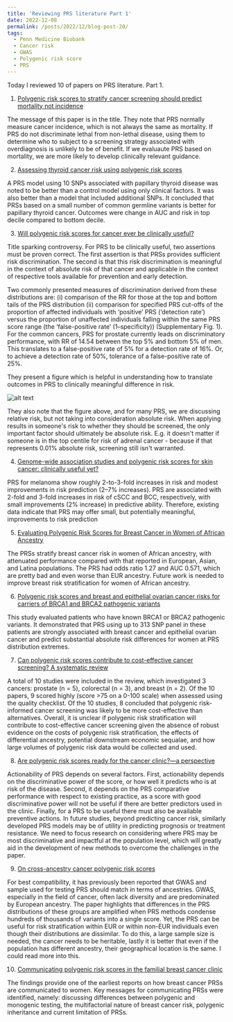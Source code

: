 ```yaml
---
title: 'Reviewing PRS literature Part 1'
date: 2022-12-08
permalink: /posts/2022/12/blog-post-20/
tags:
  - Penn Medicine Biobank
  - Cancer risk
  - GWAS
  - Polygenic risk score
  - PRS
---
```


Today I reviewed 10 of papers on PRS literature. Part 1. 

1. [Polygenic risk scores to stratify cancer screening should predict mortality not incidence
](https://www.ncbi.nlm.nih.gov/pmc/articles/PMC9151796/)

The message of this paper is in the title. They note that PRS normally measure cancer incidence, which is not always the same as mortality. If PRS do not discriminate lethal from non-lethal disease, using them to determine who to subject to a screening strategy associated with overdiagnosis is unlikely to be of benefit. If we evaluaute PRS based on mortality, we are more likely to develop clinically relevant guidance.

2. [Assessing thyroid cancer risk using polygenic risk scores](https://www.ncbi.nlm.nih.gov/pmc/articles/PMC7084156/)

A PRS model using 10 SNPs associated with papillary thyroid disease was noted to be better than a control model using only clinical factors. It was also better than a model that included additional SNPs. It concluded that PRSs based on a small number of common germline variants is better for papillary thyroid cancer. Outcomes were change in AUC and risk in top decile compared to bottom decile.

3. [Will polygenic risk scores for cancer ever be clinically useful?](https://www.ncbi.nlm.nih.gov/pmc/articles/PMC8139954/)

Title sparking controversy. For PRS to be clinically useful, two assertions must be proven correct. The first assertion is that PRSs provides sufficient risk discrimination. The second is that this risk discrimination is meaningful in the context of absolute risk of that cancer and applicable in the context of respective tools available for prevention and early detection.

Two commonly presented measures of discrimination derived from these distributions are: (i) comparison of the RR for those at the top and bottom tails of the PRS distribution (ii) comparison for specified PRS cut-offs of the proportion of affected individuals with ‘positive’ PRS (‘detection rate’) versus the proportion of unaffected individuals falling within the same PRS score range (the ‘false-positive rate’ (1–specificity)) (Supplementary Fig. 1). For the common cancers, PRS for prostate currently leads on discriminatory performance, with RR of 14.54 between the top 5% and bottom 5% of men. This translates to a false-positive rate of 5% for a detection rate of 16%. Or, to achieve a detection rate of 50%, tolerance of a false-positive rate of 25%.

They present a figure which is helpful in understanding how to translate outcomes in PRS to clinically meaningful difference in risk. 

![alt text](https://oliver-clark.github.io/images/41698_2021_176_Fig1_HTML.jpg)

They also note that the figure above, and for many PRS, we are discussing relative risk, but not taking into consideration absolute risk. When applying results in someone's risk to whether they should be screened, the only important factor should ultimately be absolute risk. E.g. it doesn't matter if someone is in the top centile for risk of adrenal cancer - because if that represents 0.01% absolute risk, screening still isn't warranted.

4. [Genome-wide association studies and polygenic risk scores for skin cancer: clinically useful yet?](https://www.ncbi.nlm.nih.gov/pmc/articles/PMC6761051/)

PRS for melanoma show roughly 2-to-3-fold increases in risk and modest improvements in risk prediction (2–7% increases). PRS are associated with 2-fold and 3-fold increases in risk of cSCC and BCC, respectively, with small improvements (2% increase) in predictive ability. Therefore, existing data indicate that PRS may offer small, but potentially meaningful, improvements to risk prediction

5. [Evaluating Polygenic Risk Scores for Breast Cancer in Women of African Ancestry](https://www.ncbi.nlm.nih.gov/pmc/articles/PMC8418423/)

The PRSs stratify breast cancer risk in women of African ancestry, with attenuated performance compared with that reported in European, Asian, and Latina populations. The PRS had odds ratio 1.27 and AUC 0.571, which are pretty bad and even worse than EUR ancestry. Future work is needed to improve breast risk stratification for women of African ancestry.

6. [Polygenic risk scores and breast and epithelial ovarian cancer risks for carriers of BRCA1 and BRCA2 pathogenic variants](https://www.ncbi.nlm.nih.gov/pmc/articles/PMC7521995/)

This study evaluated patients who have known BRCA1 or BRCA2 pathogenic variants. It demonstrated that PRS using up to 313 SNP panel in these patients are strongly associated with breast cancer and epithelial ovarian cancer and predict substantial absolute risk differences for women at PRS distribution extremes.

7. [Can polygenic risk scores contribute to cost-effective cancer screening? A systematic review](https://pubmed.ncbi.nlm.nih.gov/35575786/)

A total of 10 studies were included in the review, which investigated 3 cancers: prostate (n = 5), colorectal (n = 3), and breast (n = 2). Of the 10 papers, 9 scored highly (score >75 on a 0-100 scale) when assessed using the quality checklist. Of the 10 studies, 8 concluded that polygenic risk-informed cancer screening was likely to be more cost-effective than alternatives. Overall, it is unclear if polygenic risk stratification will contribute to cost-effective cancer screening given the absence of robust evidence on the costs of polygenic risk stratification, the effects of differential ancestry, potential downstream economic sequalae, and how large volumes of polygenic risk data would be collected and used.

8. [Are polygenic risk scores ready for the cancer clinic?—a perspective](https://www.ncbi.nlm.nih.gov/pmc/articles/PMC9186162/)

Actionability of PRS depends on several factors. First, actionability depends on the discriminative power of the score, or how well it predicts who is at risk of the disease. Second, it depends on the PRS comparative performance with respect to existing practice, as a score with good discriminative power will not be useful if there are better predictors used in the clinic. Finally, for a PRS to be useful there must also be available preventive actions. In future studies, beyond predicting cancer risk, similarly developed PRS models may be of utility in predicting prognosis or treatment resistance. We need to focus research on considering where PRS may be most discriminative and impactful at the population level, which will greatly aid in the development of new methods to overcome the challenges in the paper.

9. [On cross-ancestry cancer polygenic risk scores](https://www.ncbi.nlm.nih.gov/pmc/articles/PMC8445431/)

For best compatibility, it has previously been reported that GWAS and sample used for testing PRS should match in terms of ancestries. GWAS, especially in the field of cancer, often lack diversity and are predominated by European ancestry. The paper highlights that differences in the PRS distributions of these groups are amplified when PRS methods condense hundreds of thousands of variants into a single score. Yet, the PRS can be useful for risk stratification within EUR or within non-EUR individuals even though their distributions are dissimilar. To do this, a large sample size is needed, the cancer needs to be heritable, lastly it is better that even if the population has different ancestry, their geographical location is the same. I could read more into this.

10. [Communicating polygenic risk scores in the familial breast cancer clinic](https://pubmed.ncbi.nlm.nih.gov/33706980/)

The findings provide one of the earliest reports on how breast cancer PRSs are communicated to women. Key messages for communicating PRSs were identified, namely: discussing differences between polygenic and monogenic testing, the multifactorial nature of breast cancer risk, polygenic inheritance and current limitation of PRSs.
